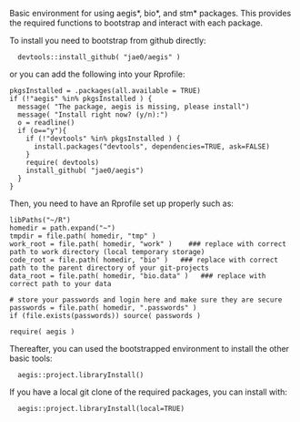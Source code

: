 Basic environment for using aegis*, bio*, and stm* packages. This provides the required functions to bootstrap and interact with each package.

To install you need to bootstrap from github directly:

```
  devtools::install_github( "jae0/aegis" )
```

or you can add the following into your Rprofile:

```
pkgsInstalled = .packages(all.available = TRUE)
if (!"aegis" %in% pkgsInstalled ) {
  message( "The package, aegis is missing, please install")
  message( "Install right now? (y/n):")
  o = readline()
  if (o=="y"){
    if (!"devtools" %in% pkgsInstalled ) {
      install.packages("devtools", dependencies=TRUE, ask=FALSE)
    }
    require( devtools)
    install_github( "jae0/aegis")
  }
}
```


Then, you need to have an Rprofile set up properly such as:

```.
libPaths("~/R")
homedir = path.expand("~")
tmpdir = file.path( homedir, "tmp" )
work_root = file.path( homedir, "work" )    ### replace with correct path to work directory (local temporary storage)
code_root = file.path( homedir, "bio" )   ### replace with correct path to the parent directory of your git-projects
data_root = file.path( homedir, "bio.data" )   ### replace with correct path to your data

# store your passwords and login here and make sure they are secure
passwords = file.path( homedir, ".passwords" )
if (file.exists(passwords)) source( passwords )

require( aegis )
```


Thereafter, you can used the bootstrapped environment to install the other basic tools:

```
  aegis::project.libraryInstall()
```

If you have a local git clone of the required packages, you can install with:

```
  aegis::project.libraryInstall(local=TRUE)

```
